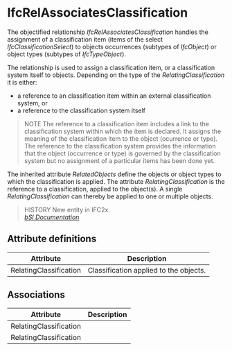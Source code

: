 IfcRelAssociatesClassification
==============================
The objectified relationship _IfcRelAssociatesClassification_ handles the
assignment of a classification item (items of the select
_IfcClassificationSelect_) to objects occurrences (subtypes of _IfcObject_) or
object types (subtypes of _IfcTypeObject_).  
  
The relationship is used to assign a classification item, or a classification
system itself to objects. Depending on the type of the
_RelatingClassification_ it is either:  
  
* a reference to an classification item within an external classification system, or  
* a reference to the classification system itself  
  
> NOTE  The reference to a classification item includes a link to the
> classification system within which the item is declared. It assigns the
> meaning of the classification item to the object (ocurrence or type). The
> reference to the classification system provides the information that the
> object (occurrence or type) is governed by the classification system but no
> assignment of a particular items has been done yet.  
  
The inherited attribute _RelatedObjects_ define the objects or object types to
which the classification is applied. The attribute _RelatingClassification_ is
the reference to a classification, applied to the object(s). A single
_RelatingClassification_ can thereby be applied to one or multiple objects.  
  
> HISTORY  New entity in IFC2x.  
[ _bSI
Documentation_](https://standards.buildingsmart.org/IFC/DEV/IFC4_2/FINAL/HTML/schema/ifckernel/lexical/ifcrelassociatesclassification.htm)


Attribute definitions
---------------------
| Attribute              | Description                            |
|------------------------|----------------------------------------|
| RelatingClassification | Classification applied to the objects. |

Associations
------------
| Attribute              | Description   |
|------------------------|---------------|
| RelatingClassification |               |
| RelatingClassification |               |

